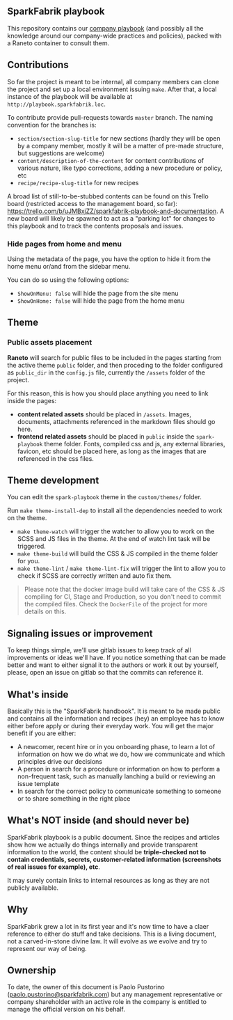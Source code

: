 ## SparkFabrik playbook

This repository contains our [company playbook](https://playbook.sparkfabrik.com) (and possibly all the knowledge around our company-wide practices and policies), packed with a Raneto container to consult them.

## Contributions

So far the project is meant to be internal, all company members can clone the project and set up a local environment issuing `make`.
After that, a local instance of the playbook will be available at `http://playbook.sparkfabrik.loc`.

To contribute provide pull-requests towards `master` branch. The naming convention for the branches is:

* `section/section-slug-title` for new sections (hardly they will be open by a company member, mostly it will be a matter of pre-made structure, but suggestions are welcome)
* `content/description-of-the-content` for content contributions of various nature, like typo corrections, adding a new procedure or policy, etc
* `recipe/recipe-slug-title` for new recipes

A broad list of still-to-be-stubbed contents can be found on this Trello board (restricted access to the management board, so far): https://trello.com/b/uJMBxjZZ/sparkfabrik-playbook-and-documentation.
A new board will likely be spawned to act as a "parking lot" for changes to this playbook and to track the contents proposals and issues.

### Hide pages from home and menu

Using the metadata of the page, you have the option to hide it from the home menu or/and from the sidebar menu.

You can do so using the following options:
- `ShowOnMenu: false` will hide the page from the site menu
- `ShowOnHome: false` will hide the page from the home menu

## Theme
### Public assets placement

**Raneto** will search for public files to be included in the pages starting from the active theme `public` folder, and then proceding to the folder configured as `public_dir` in the `config.js` file, currently the `/assets` folder of the project.

For this reason, this is how you should place anything you need to link inside the pages:
- **content related assets**  should be placed in `/assets`. Images, documents, attachments referenced in the markdown files should go here.
- **frontend related assets** should be placed in `public` inside the `spark-playbook` theme folder. Fonts, compiled css and js, any external libraries, favicon, etc should be placed here, as long as the images that are referenced in the css files.

## Theme development

You can edit the `spark-playbook` theme in the `custom/themes/` folder.

Run `make theme-install-dep` to install all the dependencies needed to work on the theme.

* `make theme-watch` will trigger the watcher to allow you to work on the SCSS and JS files in the theme. At the end of watch lint task will be triggered.
* `make theme-build` will build the CSS & JS compiled in the theme folder for you.
* `make theme-lint` / `make theme-lint-fix` will trigger the lint to allow you to check if SCSS are correctly written and auto fix them.

> Please note that the docker image build will take care of the CSS & JS compiling for CI, Stage and Production, so you don't need to commit the compiled files. Check the `DockerFile` of the project for more details on this.

## Signaling issues or improvement

To keep things simple, we'll use gitlab issues to keep track of all improvements or ideas we'll have. If you notice something that can be made better and want to either signal it to the authors or work it out by yourself, please, open an issue on gitlab so that the commits can reference it.

## What's inside

Basically this is the "SparkFabrik handbook". It is meant to be made public and contains all the information and recipes (hey) an employee has to know either before apply or during their everyday work.
You will get the major benefit if you are either:

* A newcomer, recent hire or in you onboarding phase, to learn a lot of information on how we do what we do, how we communicate and which principles drive our decisions
* A person in search for a procedure or information on how to perform a non-frequent task, such as manually lanching a build or reviewing an issue template
* In search for the correct policy to communicate something to someone or to share something in the right place

## What's NOT inside (and should never be)

SparkFabrik playbook is a public document. Since the recipes and articles show how we actually do things internally and provide transparent information to the world, the content should be **triple-checked not to contain credentials, secrets, customer-related information (screenshots of real issues for example), etc**.

It may surely contain links to internal resources as long as they are not publicly available.

## Why

SparkFabrik grew a lot in its first year and it's now time to have a claer reference to either do stuff and take decisions.
This is a living document, not a carved-in-stone divine law. It will evolve as we evolve and try to represent our way of being.

## Ownership

To date, the owner of this document is Paolo Pustorino (paolo.pustorino@sparkfabrik.com) but any management representative or company shareholder with an active role in the company is entitled to manage the official version on his behalf.
